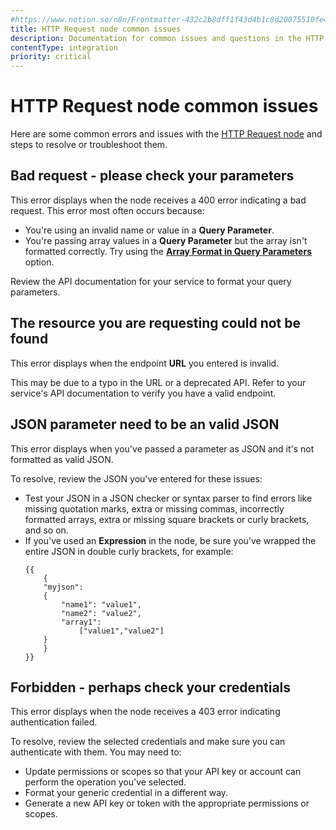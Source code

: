 ```yaml
---
#https://www.notion.so/n8n/Frontmatter-432c2b8dff1f43d4b1c8d20075510fe4
title: HTTP Request node common issues 
description: Documentation for common issues and questions in the HTTP Request node in n8n, a workflow automation platform. Includes details of the issue and suggested resolutions.
contentType: integration
priority: critical
---
```


# HTTP Request node common issues

Here are some common errors and issues with the [HTTP Request node](/integrations/builtin/app-nodes/n8n-nodes-langchain.openai/) and steps to resolve or troubleshoot them.

## Bad request - please check your parameters

This error displays when the node receives a 400 error indicating a bad request. This error most often occurs because:

* You're using an invalid name or value in a **Query Parameter**.
* You're passing array values in a **Query Parameter** but the array isn't formatted correctly. Try using the [**Array Format in Query Parameters**](/integrations/builtin/core-nodes/n8n-nodes-base.httprequest/#array-format-in-query-parameters) option.

Review the API documentation for your service to format your query parameters.

## The resource you are requesting could not be found

This error displays when the endpoint **URL** you entered is invalid.

This may be due to a typo in the URL or a deprecated API. Refer to your service's API documentation to verify you have a valid endpoint.

## JSON parameter need to be an valid JSON

This error displays when you've passed a parameter as JSON and it's not formatted as valid JSON.

To resolve, review the JSON you've entered for these issues:

* Test your JSON in a JSON checker or syntax parser to find errors like missing quotation marks, extra or missing commas, incorrectly formatted arrays, extra or missing square brackets or curly brackets, and so on.
* If you've used an **Expression** in the node, be sure you've wrapped the entire JSON in double curly brackets, for example:
    ```
    {{
        {
        "myjson":
        {
            "name1": "value1",
            "name2": "value2",
            "array1":
                ["value1","value2"]
        }
        }
    }}
    ```

## Forbidden - perhaps check your credentials

This error displays when the node receives a 403 error indicating authentication failed.

To resolve, review the selected credentials and make sure you can authenticate with them. You may need to:

* Update permissions or scopes so that your API key or account can perform the operation you've selected.
* Format your generic credential in a different way.
* Generate a new API key or token with the appropriate permissions or scopes.
